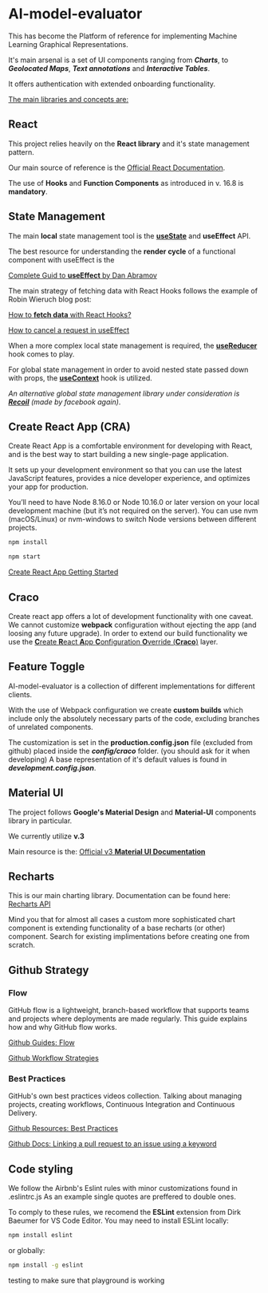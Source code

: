 # AI-model-evaluator
This has become the Platform of reference for implementing Machine Learning Graphical Representations.

It's main arsenal is a set of UI components ranging from ***Charts***, to ***Geolocated Maps***, ***Text annotations*** and ***Interactive Tables***.

It offers authentication with extended onboarding functionality.

<u>The main libraries and concepts are:</u>

## React
This project relies heavily on the **React library** and it's state management pattern.

Our main source of reference is the [Official React Documentation](https://reactjs.org/docs/getting-started.html).

The use of **Hooks** and **Function Components** as introduced in v. 16.8 is **mandatory**.

## State Management
The main **local** state management tool is the [**useState**](https://reactjs.org/docs/hooks-state.html) and **useEffect** API.

The best resource for understanding the **render cycle** of a functional component with useEffect is the

[Complete Guid to **useEffect** by Dan Abramov](https://overreacted.io/a-complete-guide-to-useeffect/)

The main strategy of fetching data with React Hooks follows the example of Robin Wieruch blog post:

[How to **fetch data** with React Hooks?](https://www.robinwieruch.de/react-hooks-fetch-data)

[How to cancel a request in useEffect](https://dev.to/iquirino/react-hook-clean-up-useeffect-24e7)

When a more complex local state management is required, the [**useReducer**](https://reactjs.org/docs/hooks-reference.html#usereducer) hook comes to play.

For global state management in order to avoid nested state passed down with props, the [**useContext**](https://reactjs.org/docs/hooks-reference.html#usecontext) hook is utilized.

*An alternative global state management library under consideration is [**Recoil**](https://recoiljs.org/) (made by facebook again)*.

## Create React App (CRA)
Create React App is a comfortable environment for developing with React, and is the best way to start building a new single-page application.

It sets up your development environment so that you can use the latest JavaScript features, provides a nice developer experience, and optimizes your app for production.

You’ll need to have Node 8.16.0 or Node 10.16.0 or later version on your local development machine (but it’s not required on the server). You can use nvm (macOS/Linux) or nvm-windows to switch Node versions between different projects.

```sh
npm install

npm start
```

[Create React App Getting Started](https://create-react-app.dev/docs/getting-started)

## Craco
Create react app offers a lot of development functionality with one caveat. We cannot customize **webpack** configuration without ejecting the app (and loosing any future upgrade).
In order to extend our build functionality we use the [**C**reate **R**eact **A**pp **C**onfiguration **O**verride  (**Craco**)](https://github.com/gsoft-inc/craco) layer.

## Feature Toggle

AI-model-evaluator is a collection of different implementations for different clients.

With the use of Webpack configuration we create **custom builds** which include only the absolutely necessary parts of the code, excluding branches of unrelated components.

The customization is set in the **production.config.json** file (excluded from github) placed inside the ***config/craco*** folder. (you should ask for it when developing)
A base representation of it's default values is found in ***development.config.json***.

## Material UI

The project follows **Google's Material Design** and **Material-UI** components library in particular.

We currently utilize **v.3**

Main resource is the: [Official v3 **Material UI Documentation**](https://v3.material-ui.com/)

## Recharts

This is our main charting library.
Documentation can be found here: [Recharts API](https://recharts.org/en-US/api)

Mind you that for almost all cases a custom more sophisticated chart component is extending functionality of a base recharts (or other) component. Search for existing implimentations before creating one from scratch.

## Github Strategy

### Flow
GitHub flow is a lightweight, branch-based workflow that supports teams and projects where deployments are made regularly. This guide explains how and why GitHub flow works.

[Github Guides: Flow](https://guides.github.com/introduction/flow)

[Github Workflow Strategies](https://www.youtube.com/watch?v=aJnFGMclhU8)

### Best Practices

GitHub's own best practices videos collection. Talking about managing projects, creating workflows, Continuous Integration and Continuous Delivery.

[Github Resources: Best Practices](https://resources.github.com/videos/github-best-practices)

[Github Docs: Linking a pull request to an issue using a keyword](https://docs.github.com/en/github/managing-your-work-on-github/linking-a-pull-request-to-an-issue#linking-a-pull-request-to-an-issue-using-a-keyword)

## Code styling
We follow the Airbnb's Eslint rules with minor customizations found in .eslintrc.js
As an example single quotes are preffered to double ones.

To comply to these rules, we recomend the **ESLint** extension from Dirk Baeumer for VS Code Editor.
You may need to install ESLint locally:
```sh
npm install eslint
```
or globally:
```sh
npm install -g eslint
```


testing to make sure that playground is working
